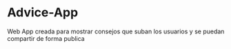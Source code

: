 # Advice-App
Web App creada para mostrar consejos que suban los usuarios y se puedan compartir de forma publica
